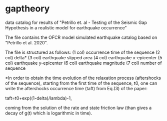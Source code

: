 # gaptheory
data catalog for results of "Petrillo et. al - Testing of the  Seismic Gap Hypothesis in a realistic model for earthquake occurrence"

The file contains the OFCR model simulated earthquake catalog based on "Petrillo et al. 2020".

The file is structured as follows:
(1 col) occurrence time of the sequence
(2 col) delta*
(3 col) earthquake slipped area
(4 col) earthquake x-epicenter
(5 col) earthquake y-epicenter
(6 col) earthquake magnitude
(7 col) number of sequence

*In order to obtain the time evolution of the relaxation process (aftershocks of the sequence), starting from the first time of the sequence, t0, one can write the aftershocks occurrence time (taft) from Eq.(3) of the paper:

taft=t0+exp((1-delta)/lambda)-1,

coming from the solution of the rate and state friction law (than gives a decay of g(t) which is logarithmic in time).
